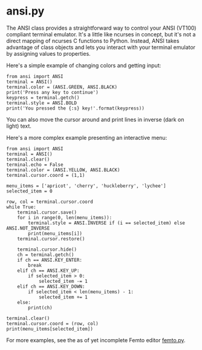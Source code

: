 # ansi.py
The ANSI class provides a straightforward way to control your ANSI
(VT100) compliant terminal emulator. It's a little like ncurses in
concept, but it's not a direct mapping of ncurses C functions to Python.
Instead, ANSI takes advantage of class objects and lets you interact
with your terminal emulator by assigning values to properties.

Here's a simple example of changing colors and getting input:
```
from ansi import ANSI
terminal = ANSI()
terminal.color = (ANSI.GREEN, ANSI.BLACK)
print('Press any key to continue')
keypress = terminal.getch()
terminal.style = ANSI.BOLD
print('You pressed the {:s} key!'.format(keypress))
```

You can also move the cursor around and print lines in inverse (dark
on light) text.

Here's a more complex example presenting an interactive menu:

```
from ansi import ANSI
terminal = ANSI()
terminal.clear()
terminal.echo = False
terminal.color = (ANSI.YELLOW, ANSI.BLACK)
terminal.cursor.coord = (1,1)

menu_items = ['apricot', 'cherry', 'huckleberry', 'lychee']
selected_item = 0

row, col = terminal.cursor.coord
while True:
    terminal.cursor.save()
    for i in range(0, len(menu_items)):
        terminal.style = ANSI.INVERSE if (i == selected_item) else ANSI.NOT_INVERSE
        print(menu_items[i])
    terminal.cursor.restore()

    terminal.cursor.hide()
    ch = terminal.getch()
    if ch == ANSI.KEY_ENTER:
        break
    elif ch == ANSI.KEY_UP:
        if selected_item > 0:
            selected_item -= 1
    elif ch == ANSI.KEY_DOWN:
        if selected_item < len(menu_items) - 1:
            selected_item += 1
    else:
        print(ch)

terminal.clear()
terminal.cursor.coord = (row, col)
print(menu_items[selected_item])
```

For more examples, see the as of yet incomplete Femto editor
[femto.py](../femto.py).
